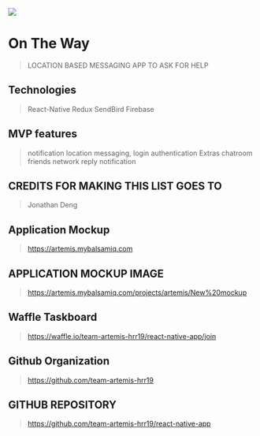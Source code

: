 ![](https://media.giphy.com/media/3oz8xxwRSYoVD3Mh2M/giphy.gif)

# On The Way #
> LOCATION BASED MESSAGING APP TO ASK FOR HELP

## Technologies ##
> React-Native
> Redux
> SendBird
> Firebase

## MVP features ##
> notification
> location
> messaging,
> login authentication
> Extras
> chatroom
> friends network
> reply notification
## CREDITS FOR MAKING THIS LIST GOES TO ##
> Jonathan Deng

## Application Mockup ##
> https://artemis.mybalsamiq.com

## APPLICATION MOCKUP IMAGE ##
> https://artemis.mybalsamiq.com/projects/artemis/New%20mockup

## Waffle Taskboard ##
> https://waffle.io/team-artemis-hrr19/react-native-app/join

## Github Organization ## 
> https://github.com/team-artemis-hrr19
## GITHUB REPOSITORY ##
> https://github.com/team-artemis-hrr19/react-native-app
